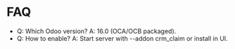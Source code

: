 # FAQ

- Q: Which Odoo version? A: 16.0 (OCA/OCB packaged).
- Q: How to enable? A: Start server with --addon crm_claim or install in UI.
